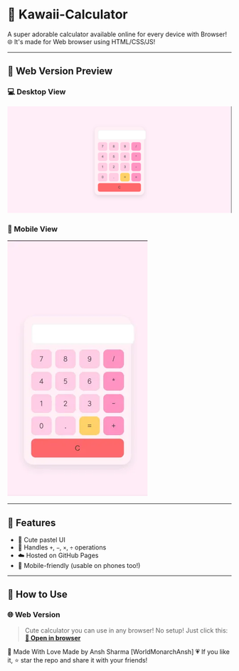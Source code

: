# 💖 Kawaii-Calculator

A super adorable calculator available online for every device with Browser! 🌐 It's made for Web browser using HTML/CSS/JS!

---

## 🌟 Web Version Preview

### 💻 Desktop View
![Desktop View](./Desktop%20Browser%20Screenshot.png)

### 📱 Mobile View
![Mobile View](./Mobile%20Browser%20Screenshot.png)

---

## 🧮 Features

- 🌈 Cute pastel UI
- 🧠 Handles `+`, `−`, `×`, `÷` operations
- ☁️ Hosted on GitHub Pages
- 📱 Mobile-friendly (usable on phones too!)

---

## 🚀 How to Use

### 🌐 Web Version
> Cute calculator you can use in any browser! No setup! Just click this:  
**[🔗 Open in browser](https://worldmonarchansh.github.io/Kawaii-Calculator/)**

🌷 Made With Love
Made by Ansh Sharma [WorldMonarchAnsh] 💗
If you like it, ⭐ star the repo and share it with your friends!
